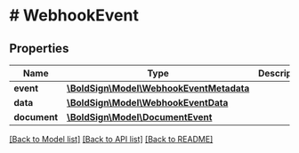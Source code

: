 # # WebhookEvent

## Properties

Name | Type | Description | Notes
------------ | ------------- | ------------- | -------------
**event** | [**\BoldSign\Model\WebhookEventMetadata**](WebhookEventMetadata.md) |  | [optional]
**data** | [**\BoldSign\Model\WebhookEventData**](WebhookEventData.md) |  | [optional]
**document** | [**\BoldSign\Model\DocumentEvent**](DocumentEvent.md) |  | [optional]

[[Back to Model list]](../../README.md#models) [[Back to API list]](../../README.md#endpoints) [[Back to README]](../../README.md)
